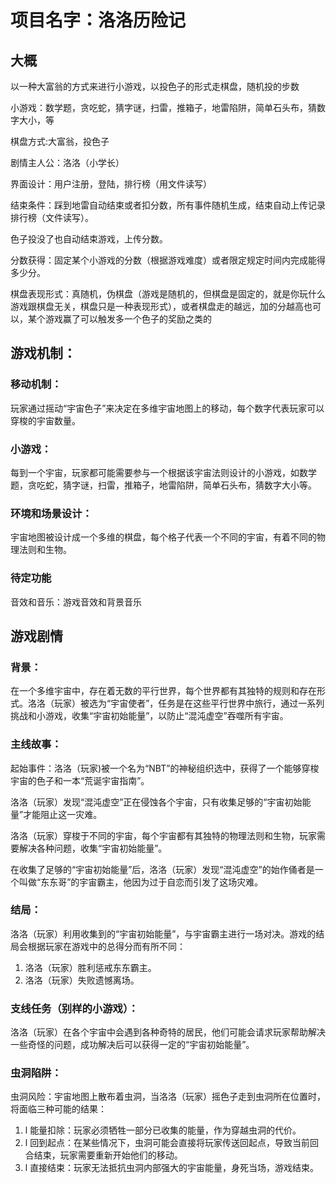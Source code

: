 

# 项目名字：洛洛历险记

## 大概

以一种大富翁的方式来进行小游戏，以投色子的形式走棋盘，随机投的步数

小游戏：数学题，贪吃蛇，猜字谜，扫雷，推箱子，地雷陷阱，简单石头布，猜数字大小，等

棋盘方式:大富翁，投色子

剧情主人公：洛洛（小学长）

界面设计：用户注册，登陆，排行榜（用文件读写）

结束条件：踩到地雷自动结束或者扣分数，所有事件随机生成，结束自动上传记录排行榜（文件读写）。

色子投没了也自动结束游戏，上传分数。

分数获得：固定某个小游戏的分数（根据游戏难度）或者限定规定时间内完成能得多少分。

棋盘表现形式：真随机，伪棋盘（游戏是随机的，但棋盘是固定的，就是你玩什么游戏跟棋盘无关，棋盘只是一种表现形式），或者棋盘走的越远，加的分越高也可以，某个游戏赢了可以触发多一个色子的奖励之类的



## 游戏机制：

### 移动机制：

玩家通过摇动“宇宙色子”来决定在多维宇宙地图上的移动，每个数字代表玩家可以穿梭的宇宙数量。

 

### 小游戏：

每到一个宇宙，玩家都可能需要参与一个根据该宇宙法则设计的小游戏，如数学题，贪吃蛇，猜字谜，扫雷，推箱子，地雷陷阱，简单石头布，猜数字大小等。

 

### 环境和场景设计：

宇宙地图被设计成一个多维的棋盘，每个格子代表一个不同的宇宙，有着不同的物理法则和生物。

 

### 待定功能

音效和音乐：游戏音效和背景音乐





## 游戏剧情

### 背景：

在一个多维宇宙中，存在着无数的平行世界，每个世界都有其独特的规则和存在形式。洛洛（玩家）被选为“宇宙使者”，任务是在这些平行世界中旅行，通过一系列挑战和小游戏，收集“宇宙初始能量”，以防止“混沌虚空”吞噬所有宇宙。

### 主线故事：

起始事件：洛洛（玩家)被一个名为“NBT”的神秘组织选中，获得了一个能够穿梭宇宙的色子和一本“荒诞宇宙指南”。

洛洛（玩家）发现“混沌虚空”正在侵蚀各个宇宙，只有收集足够的“宇宙初始能量”才能阻止这一灾难。

洛洛（玩家）穿梭于不同的宇宙，每个宇宙都有其独特的物理法则和生物，玩家需要解决各种问题，收集“宇宙初始能量”。

在收集了足够的“宇宙初始能量”后，洛洛（玩家）发现“混沌虚空”的始作俑者是一个叫做“东东哥”的宇宙霸主，他因为过于自恋而引发了这场灾难。

### 结局：

洛洛（玩家）利用收集到的“宇宙初始能量”，与宇宙霸主进行一场对决。游戏的结局会根据玩家在游戏中的总得分而有所不同：

1. 洛洛（玩家）胜利惩戒东东霸主。
2. 洛洛（玩家）失败遗憾离场。

### 支线任务（别样的小游戏）：

洛洛（玩家）在各个宇宙中会遇到各种奇特的居民，他们可能会请求玩家帮助解决一些奇怪的问题，成功解决后可以获得一定的“宇宙初始能量”。

### 虫洞陷阱：

虫洞风险：宇宙地图上散布着虫洞，当洛洛（玩家）摇色子走到虫洞所在位置时，将面临三种可能的结果：

1. l 能量扣除：玩家必须牺牲一部分已收集的能量，作为穿越虫洞的代价。
2. l 回到起点：在某些情况下，虫洞可能会直接将玩家传送回起点，导致当前回合结束，玩家需要重新开始他们的移动。
3. l 直接结束：玩家无法抵抗虫洞内部强大的宇宙能量，身死当场，游戏结束。


